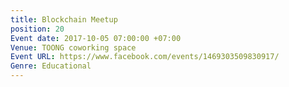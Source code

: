```yaml
---
title: Blockchain Meetup
position: 20
Event date: 2017-10-05 07:00:00 +07:00
Venue: TOONG coworking space
Event URL: https://www.facebook.com/events/1469303509830917/
Genre: Educational
---
```


